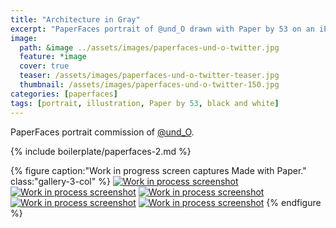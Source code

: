```yaml
---
title: "Architecture in Gray"
excerpt: "PaperFaces portrait of @und_O drawn with Paper by 53 on an iPad."
image: 
  path: &image ../assets/images/paperfaces-und-o-twitter.jpg 
  feature: *image
  cover: true
  teaser: /assets/images/paperfaces-und-o-twitter-teaser.jpg
  thumbnail: /assets/images/paperfaces-und-o-twitter-150.jpg
categories: [paperfaces]
tags: [portrait, illustration, Paper by 53, black and white]
---
```


PaperFaces portrait commission of [@und_O](https://twitter.com/und_O).

{% include boilerplate/paperfaces-2.md %}

{% figure caption:"Work in progress screen captures Made with Paper." class:"gallery-3-col" %}
[![Work in process screenshot](/assets/images/paperfaces-und-o-process-1-600.jpg)](/assets/images/paperfaces-und-o-process-1-lg.jpg) [![Work in process screenshot](/assets/images/paperfaces-und-o-process-2-600.jpg)](/assets/images/paperfaces-und-o-process-2-lg.jpg) [![Work in process screenshot](/assets/images/paperfaces-und-o-process-3-600.jpg)](/assets/images/paperfaces-und-o-process-3-lg.jpg) [![Work in process screenshot](/assets/images/paperfaces-und-o-process-4-600.jpg)](/assets/images/paperfaces-und-o-process-4-lg.jpg) [![Work in process screenshot](/assets/images/paperfaces-und-o-process-5-600.jpg)](/assets/images/paperfaces-und-o-process-5-lg.jpg)
{% endfigure %}
